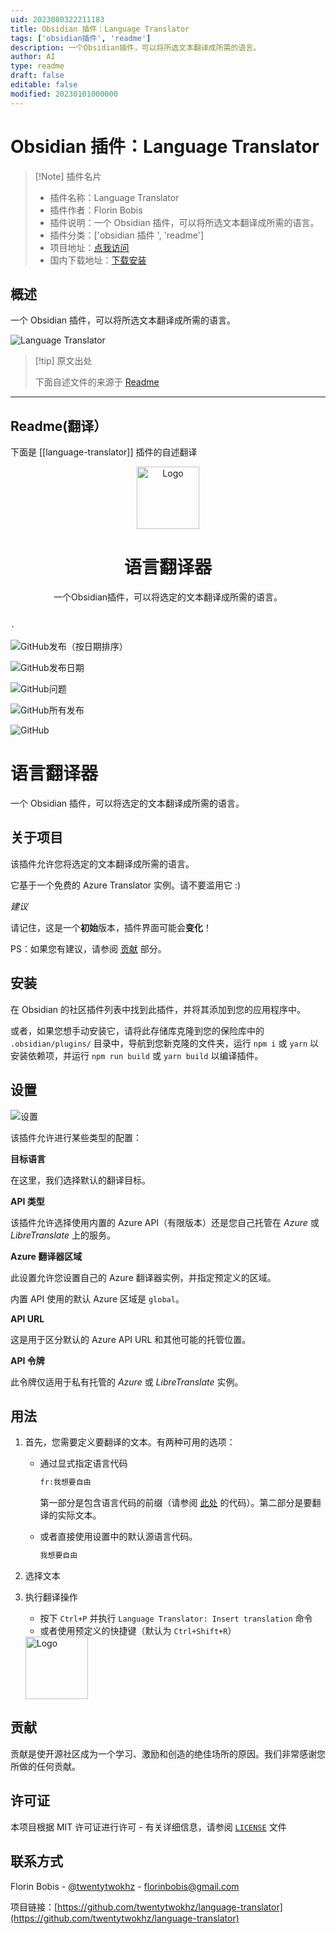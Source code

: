 ```yaml
---
uid: 2023080322211183
title: Obsidian 插件：Language Translator
tags: ['obsidian插件', 'readme']
description: 一个Obsidian插件，可以将所选文本翻译成所需的语言。
author: AI
type: readme
draft: false
editable: false
modified: 20230101000000
---
```


# Obsidian 插件：Language Translator

> [!Note] 插件名片
> - 插件名称：Language Translator
> - 插件作者：Florin Bobis
> - 插件说明：一个 Obsidian 插件，可以将所选文本翻译成所需的语言。
> - 插件分类：['obsidian 插件 ', 'readme']
> - 项目地址：[点我访问](https://github.com/twentytwokhz/language-translator)
> - 国内下载地址：[下载安装](https://pkmer.cn/products/plugin/pluginMarket/?language-translator)

## 概述

一个 Obsidian 插件，可以将所选文本翻译成所需的语言。

![Language Translator](https://cdn.pkmer.cn/covers/language-translator.jpeg!pkmer)

> [!tip] 原文出处
>
>下面自述文件的来源于 [Readme](https://ghproxy.net/https://raw.githubusercontent.com/twentytwokhz/language-translator/master/README.md)

---

## Readme(翻译）

下面是 [[language-translator]] 插件的自述翻译

<p align="center">
  <a href="https://github.com/twentytwokhz/language-translator">
    <img src="https://github.com/twentytwokhz/language-translator/raw/master/translator.png" alt="Logo" height=100>
  </a>
  <h1 align="center">语言翻译器</h1>

  <p align="center">
    一个Obsidian插件，可以将选定的文本翻译成所需的语言。
    <br />
    <br />

    ·
    
  </p>
</p>

![GitHub发布（按日期排序）](https://img.shields.io/github/v/release/twentytwokhz/language-translator)

![GitHub发布日期](https://img.shields.io/github/release-date/twentytwokhz/language-translator)

![GitHub问题](https://img.shields.io/github/issues/twentytwokhz/language-translator)

![GitHub所有发布](https://img.shields.io/github/downloads/twentytwokhz/language-translator/total)

![GitHub](https://img.shields.io/github/license/twentytwokhz/language-translator)

<!-- 关于项目 -->

# 语言翻译器

一个 Obsidian 插件，可以将选定的文本翻译成所需的语言。

## 关于项目

该插件允许您将选定的文本翻译成所需的语言。

它基于一个免费的 Azure Translator 实例。请不要滥用它 :)

_建议_

请记住，这是一个**初始**版本，插件界面可能会**变化**！

PS：如果您有建议，请参阅 [贡献](##Contributing) 部分。

## 安装

在 Obsidian 的社区插件列表中找到此插件，并将其添加到您的应用程序中。

或者，如果您想手动安装它，请将此存储库克隆到您的保险库中的 `.obsidian/plugins/` 目录中，导航到您新克隆的文件夹，运行 `npm i` 或 `yarn` 以安装依赖项，并运行 `npm run build` 或 `yarn build` 以编译插件。

## 设置

![设置](img/settings.jpg)

该插件允许进行某些类型的配置：

**目标语言**

在这里，我们选择默认的翻译目标。

**API 类型**

该插件允许选择使用内置的 Azure API（有限版本）还是您自己托管在 _Azure_ 或 _LibreTranslate_ 上的服务。

**Azure 翻译器区域**

此设置允许您设置自己的 Azure 翻译器实例，并指定预定义的区域。

内置 API 使用的默认 Azure 区域是 `global`。

**API URL**

这是用于区分默认的 Azure API URL 和其他可能的托管位置。

**API 令牌**

此令牌仅适用于私有托管的 _Azure_ 或 _LibreTranslate_ 实例。

## 用法

1. 首先，您需要定义要翻译的文本。有两种可用的选项：
   - 通过显式指定语言代码

     ```markdown
     fr:我想要自由
     ```

     第一部分是包含语言代码的前缀（请参阅 [此处](https://docs.microsoft.com/en-us/azure/cognitive-services/translator/language-support) 的代码）。第二部分是要翻译的实际文本。

   - 或者直接使用设置中的默认源语言代码。

     ```markdown
     我想要自由
     ```

2. 选择文本
3. 执行翻译操作
   - 按下 `Ctrl+P` 并执行 `Language Translator: Insert translation` 命令
   - 或者使用预定义的快捷键（默认为 `Ctrl+Shift+R`）
   <img src="img/language-translator-command.png" alt="Logo" height=100>

<!-- CONTRIBUTING -->

## 贡献

贡献是使开源社区成为一个学习、激励和创造的绝佳场所的原因。我们非常感谢您所做的任何贡献。

## 许可证

本项目根据 MIT 许可证进行许可 - 有关详细信息，请参阅 [`LICENSE`](LICENSE) 文件

<!-- 联系方式 -->

## 联系方式

Florin Bobis - [@twentytwokhz](https://github.com/twentytwokhz) - florinbobis@gmail.com

项目链接：[https://github.com/twentytwokhz/language-translator](https://github.com/twentytwokhz/language-translator)
